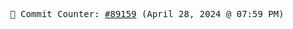 <p align="center">
    <samp>
        📮 Commit Counter: <a href="https://github.com/Javascript-void0/Javascript-void0/commits/main">#89159</a> (April 28, 2024 @ 07:59 PM)
    </samp>
</p>